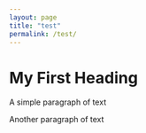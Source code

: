 ```yaml
---
layout: page
title: "test"
permalink: /test/
---
```


<html>
    <body>
        <h1>My First Heading</h1>
        <p>A simple paragraph of text</p>
        <p>Another paragraph of text</p>
    </body>
</html>
